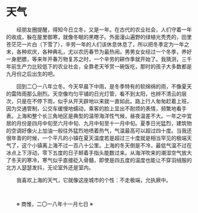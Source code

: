 # 天气

&emsp;&emsp;经朋友圈提醒，得知今日立冬，又是一年。在古代的农业社会，人们守着一年的收成，躲在屋里御寒，就像冬眠的黑瞎子。外面漫山遍野的绿植光秃秃的，田里苍茫茫一片白（下雪了），辛劳一年的人们该休息休息了，所以把冬季定为一年之末，各种欢庆，各种典礼，尤以农历春节为最热闹。男男女女经过一个冬季，养好一身肥膘，等来年开春万物复苏之时，一个辛劳的耕作季就开始了。我猜测，三千年前生产力比较低下的农业社会，全靠老天爷赏一碗饭吃，那时的孩子大多数都是九月份之后出生的吧。

&emsp;&emsp;回到二〇一八年立冬。今天早晨下中雨，是冬季特有的软绵绵的雨，不像夏天的雷阵雨那么刚烈。天空像均匀平铺的日光灯管，看不到太阳，也辨不清云的层次，只是在不停下雨，似乎从开天辟地以来就一直如此。路上行人匆匆赶着上班，因为交通管制，公交车缓慢地蠕动，乘客的脸上显出不耐烦的表情，频繁地看手表。上海和整个长三角地区是典型的温带海洋性气候，昼夜温差不大。一年之中宜居的月份是四月中旬至六月中旬、九月中旬至十一月中旬。夏季日光猛烈，建筑物的空调好像火上加油一般往外猛烈地喷着热气，气温最高可以超过四十度。当我还很年青的时候，一个平凡的小镇在夏天温度若是超过三十度就是相当罕见的极端天气了，这个小镇离上海不过一百八十公里。上海的冬天倒是不冷，最低气温不过在冰点上下浮动，零下五度的日子掰着手指头能数过来。从海洋吹来的潮湿空气放大了冬天的寒冷，寒气似乎直接砭入骨髓，即使是四五度的温度也能让不穿羽绒服的北方人瑟瑟发抖，无论室外还是室内。

&emsp;&emsp;我喜欢上海的天气，它就像这座城市的个性：不走极端，允执厥中。

&emsp;&emsp;

&emsp;&emsp;※ 商惟，二〇一八年十一月七日 ※